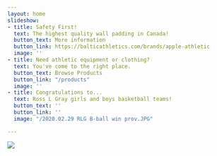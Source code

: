 ```yaml
---
layout: home
slideshow:
- title: Safety First!
  text: The highest quality wall padding in Canada!
  button_text: More information
  button_link: https://balticathletics.com/brands/apple-athletic
  image: ''
- title: Need athletic equipment or clothing?
  text: You've come to the right place.
  button_text: Browse Products
  button_link: "/products"
  image: ''
- title: Congratulations to...
  text: Ross L Gray girls and boys basketball teams!
  button_text: ''
  button_link: ''
  image: "/2020.02.29 RLG B-ball win prov.JPG"

---
```

![](/glenwood.jpg)